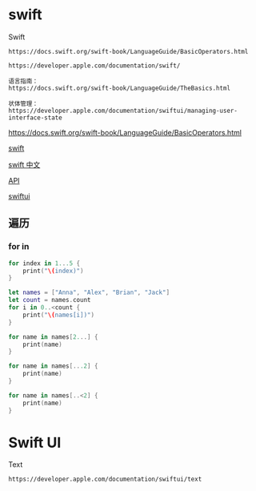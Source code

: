 # swift

Swift

```
https://docs.swift.org/swift-book/LanguageGuide/BasicOperators.html

https://developer.apple.com/documentation/swift/

语言指南：
https://docs.swift.org/swift-book/LanguageGuide/TheBasics.html

状体管理：
https://developer.apple.com/documentation/swiftui/managing-user-interface-state
```

https://docs.swift.org/swift-book/LanguageGuide/BasicOperators.html

[swift](https://developer.apple.com/documentation/swift/)

[swift 中文](https://swiftgg.gitbook.io/swift/)

[API](https://developer.apple.com/documentation/foundation/)

[swiftui](https://developer.apple.com/documentation/swiftui)

## 遍历

### for in

```swift
for index in 1...5 {
    print("\(index)")
}

let names = ["Anna", "Alex", "Brian", "Jack"]
let count = names.count
for i in 0..<count {
    print("\(names[i])")
}

for name in names[2...] {
    print(name)
}

for name in names[...2] {
    print(name)
}

for name in names[..<2] {
    print(name)
}
```

# Swift UI

Text

```
https://developer.apple.com/documentation/swiftui/text
```

